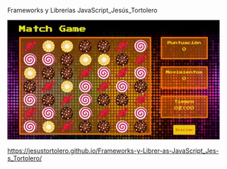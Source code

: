 Frameworks y Librerías JavaScript_Jesús_Tortolero

![alt-text](https://github.com/jesustortolero/Frameworks-y-Librer-as-JavaScript_Jes-s_Tortolero/blob/master/image/previewGIF.gif)

https://jesustortolero.github.io/Frameworks-y-Librer-as-JavaScript_Jes-s_Tortolero/
